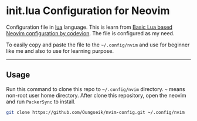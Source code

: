 # init.lua Configuration for Neovim

Configuration file in [lua](https://www.lua.org/) language. This is learn from [Basic Lua based Neovim configuration by codevion](https://www.youtube.com/watch?v=ppMX4LHIuy4). The file is configured as my need.

To easily copy and paste the file to the `~/.config/nvim` and use for beginner like me and also to use for learning purpose.

---
## Usage

Run this command to clone this repo to `~/.config/nvim` directory. `~` means non-root user home directory.
After clone this repository, open the neovim and run `PackerSync` to install.


```bash
git clone https://github.com/Oungseik/nvim-config.git ~/.config/nvim
```
